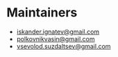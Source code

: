 # Maintainers <div id='maintainers'/>

* [iskander.ignatev@gmail.com](mailto:iskander.ignatev@gmail.com?subject=prepare-)
* [polkovnikvasin@gmail.com](mailto:polkovnikvasin@gmail.com?subject=prepare-)
* [vsevolod.suzdaltsev@gmail.com](mailto:vsevolod.suzdaltsev@gmail.com?subject=prepare-)